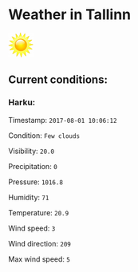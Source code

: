 # Weather in Tallinn 

<img src= 'images/sun.jpg' width= '50' /> 

## Current conditions: 

### Harku: 

Timestamp: ``` 2017-08-01 10:06:12 ``` 

Condition: ``` Few clouds ``` 

Visibility: ``` 20.0 ``` 

Precipitation: ``` 0 ``` 

Pressure: ``` 1016.8 ``` 

Humidity: ``` 71 ``` 

Temperature: ``` 20.9 ``` 

Wind speed: ``` 3 ``` 

Wind direction: ``` 209 ``` 

Max wind speed: ``` 5 ``` 

